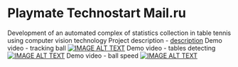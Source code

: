 # Playmate Technostart Mail.ru
Development of an automated complex of statistics collection in table tennis using computer vision technology
Project description - [description](http://techno-start.ru/project/241/)
Demo video - tracking ball
[![IMAGE ALT TEXT](https://img.youtube.com/vi/pJoUoudgNZY/0.jpg)](https://youtu.be/pJoUoudgNZY "Tracking ball")
Demo video - tables detecting
[![IMAGE ALT TEXT](https://img.youtube.com/vi/-JkRwtotaxQ/0.jpg)](https://youtu.be/-JkRwtotaxQ "Tables detecting")
Demo video - ball speed
[![IMAGE ALT TEXT](https://img.youtube.com/vi/Not26ek8u1M/0.jpg)](https://youtu.be/Not26ek8u1M "Speed measuring")

